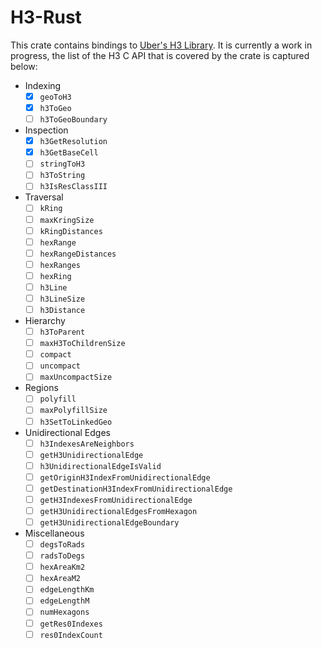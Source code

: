 # H3-Rust

This crate contains bindings to [Uber's H3 Library]. It is currently a work in progress, the
list of the H3 C API that is covered by the crate is captured below:

- Indexing
  - [X] `geoToH3`
  - [X] `h3ToGeo`
  - [ ] `h3ToGeoBoundary`
- Inspection
  - [X] `h3GetResolution`
  - [X] `h3GetBaseCell`
  - [ ] `stringToH3`
  - [ ] `h3ToString`
  - [ ] `h3IsResClassIII`
- Traversal
  - [ ] `kRing`
  - [ ] `maxKringSize`
  - [ ] `kRingDistances`
  - [ ] `hexRange`
  - [ ] `hexRangeDistances`
  - [ ] `hexRanges`
  - [ ] `hexRing`
  - [ ] `h3Line`
  - [ ] `h3LineSize`
  - [ ] `h3Distance`
- Hierarchy
  - [ ] `h3ToParent`
  - [ ] `maxH3ToChildrenSize`
  - [ ] `compact`
  - [ ] `uncompact`
  - [ ] `maxUncompactSize`
- Regions
  - [ ] `polyfill`
  - [ ] `maxPolyfillSize`
  - [ ] `h3SetToLinkedGeo`
- Unidirectional Edges
  - [ ] `h3IndexesAreNeighbors`
  - [ ] `getH3UnidirectionalEdge`
  - [ ] `h3UnidirectionalEdgeIsValid`
  - [ ] `getOriginH3IndexFromUnidirectionalEdge`
  - [ ] `getDestinationH3IndexFromUnidirectionalEdge`
  - [ ] `getH3IndexesFromUnidirectionalEdge`
  - [ ] `getH3UnidirectionalEdgesFromHexagon`
  - [ ] `getH3UnidirectionalEdgeBoundary`
- Miscellaneous
  - [ ] `degsToRads`
  - [ ] `radsToDegs`
  - [ ] `hexAreaKm2`
  - [ ] `hexAreaM2`
  - [ ] `edgeLengthKm`
  - [ ] `edgeLengthM`
  - [ ] `numHexagons`
  - [ ] `getRes0Indexes`
  - [ ] `res0IndexCount`

[Uber's H3 Library]: https://uber.github.io/h3/#/

